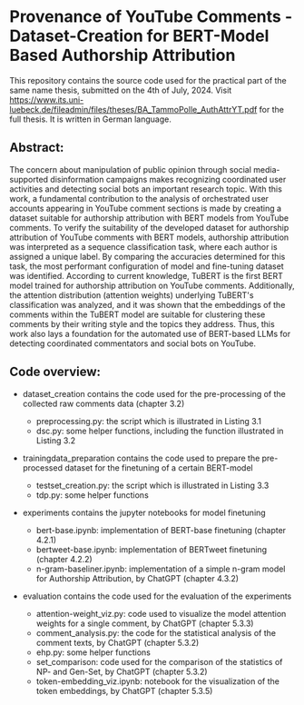 # Provenance of YouTube Comments - Dataset-Creation for BERT-Model Based Authorship Attribution

This repository contains the source code used for the practical part of the same name thesis, submitted on the 4th of July, 2024. Visit https://www.its.uni-luebeck.de/fileadmin/files/theses/BA_TammoPolle_AuthAttrYT.pdf for the full thesis. It is written in German language.

## Abstract:
The concern about manipulation of public opinion through social media-supported disinformation campaigns makes recognizing coordinated user activities and detecting social bots an important research topic. With this work, a fundamental contribution to the analysis of orchestrated user accounts appearing in YouTube comment sections is made by creating a dataset suitable for authorship attribution with BERT models from YouTube comments. To verify the suitability of the developed dataset for authorship attribution of YouTube comments with BERT models, authorship attribution was interpreted as a sequence classification task, where each author is assigned a unique label. By comparing the accuracies determined for this task, the most performant configuration of model and fine-tuning dataset was identified. According to current knowledge, TuBERT is the first BERT model trained for authorship attribution on YouTube comments. Additionally, the attention distribution (attention weights) underlying TuBERT's classification was analyzed, and it was shown that the embeddings of the comments within the TuBERT model are suitable for clustering these comments by their writing style and the topics they address. Thus, this work also lays a foundation for the automated use of BERT-based LLMs for detecting coordinated commentators and social bots on YouTube.

## Code overview:
- dataset_creation contains the code used for the pre-processing of the collected raw comments data (chapter 3.2)
    - preprocessing.py: the script which is illustrated in Listing 3.1
    - dsc.py: some helper functions, including the function illustrated in Listing 3.2
      
- trainingdata_preparation contains the code used to prepare the pre-processed dataset for the finetuning of a certain BERT-model
    - testset_creation.py: the script which is illustrated in Listing 3.3
    - tdp.py: some helper functions
      
- experiments contains the jupyter notebooks for model finetuning
    - bert-base.ipynb: implementation of BERT-base finetuning (chapter 4.2.1)
    - bertweet-base.ipynb: implementation of BERTweet finetuning (chapter 4.2.2)
    - n-gram-baseliner.ipynb: implementation of a simple n-gram model for Authorship Attribution, by ChatGPT (chapter 4.3.2)
      
- evaluation contains the code used for the evaluation of the experiments
    - attention-weight_viz.py: code used to visualize the model attention weights for a single comment, by ChatGPT (chapter 5.3.3)
    - comment_analysis.py: the code for the statistical analysis of the comment texts, by ChatGPT (chapter 5.3.2)
    - ehp.py: some helper functions
    - set_comparison: code used for the comparison of the statistics of NP- and Gen-Set, by ChatGPT (chapter 5.3.2)
    - token-embedding_viz.ipynb: notebook for the visualization of the token embeddings, by ChatGPT (chapter 5.3.5)

